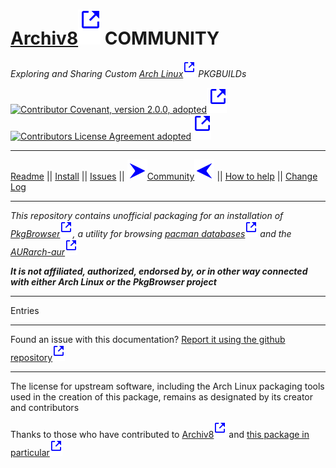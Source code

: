 # [Archiv8][a8]![External Link][ext-link_h1] COMMUNITY

_Exploring and Sharing Custom [Arch Linux][arch]![External Link][ext-link] PKGBUILDs_

[![Contributor Covenant, version 2.0.0, adopted][covenant-badge]][a8-contrib-covenant]![External Link][ext-link_h2] [![Contributors License Agreement adopted][cla-badge]][a8-cla]![External Link][ext-link_h2]

---

[Readme](README.md) || [Install](INSTALL.md) || [Issues](ISSUES.md) || ![Page Indicator][nav-r-em][Community](COMMUNITY.md)![Page Indicator][nav-l-em] || [How to help](HOW-TO-HELP.md) || [Change Log](CHANGELOG.md)

---

_This repository contains unofficial packaging for an installation of [PkgBrowser][ups-pkg]![External Link][ext-link], a utility for browsing [pacman databases][arch-pkgs]![External Link][ext-link] and the [AUR][arch-aur][arch-aur]![External Link][ext-link]_

_**It is not affiliated, authorized, endorsed by, or in other way connected with either Arch Linux or the PkgBrowser project**_

---

Entries

---

Found an issue with this documentation?  [Report it using the github repository][a8-issue-doc]![External Link][ext-link]

---

The license for upstream software, including the Arch Linux packaging tools used in the creation of this package, remains as designated by its creator and contributors

Thanks to those who have contributed to [Archiv8][a8-contrib-people]![External Link][ext-link] and [this package in particular][a8-contrib-pkg-people]![External Link][ext-link]

[cc-badge]: https://img.shields.io/badge/License-CC%20by%20SA%204.0.0-informational.svg
[cc-large-badge]: https://mirrors.creativecommons.org/presskit/buttons/88x31/svg/by-sa.svg
[cla-badge]: https://img.shields.io/badge/Adopted-Contributor%20%20License%20Agreement-brightgreengreen
[changelog-badge]: https://img.shields.io/badge/Keep%20a%20Changelog-1.1.0-informational
[commits-badge]: https://img.shields.io/badge/Conventional%20Commits-1.0.0-yellow.svg
[covenant-badge]: https://img.shields.io/badge/Contributor%20Covenant-2.0.0-informational.svg
[mit-badge]: https://img.shields.io/badge/License-MIT-informational.svg
[semver-badge]: https://img.shields.io/badge/Semantic%20Versioning-2.0.0-informational.svg

[a8-logo]: image_A8-logo.svg

[ext-link]: image_ext-link.svg
[ext-link_h1]: image_ext-link_h1.svg
[ext-link_h2]: image_ext-link_h2.svg
[ext-link_h2]: image_ext-link_lrg.svg

[nav-r-em]: image_arrow-right_emphasis.svg
[nav-l-em]: image_arrow-left_emphasis.svg
[nav-r]: image_arrow-right.svg
[nav-l]: image_arrow-left.svg

[cc-by-sa]: https://creativecommons.org/licenses/by-sa/4.0/
[cc-compat]: http://creativecommons.org/compatiblelicenses
[cc-dev-consider]: https://wiki.creativecommons.org/wiki/Considerations_for_licensors_and_licensees#Considerations_for_licensors
[cc-policies]: http://creativecommons.org/policies
[cc-pub-consider]: https://wiki.creativecommons.org/wiki/Considerations_for_licensors_and_licensees#Considerations_for_licensees
[cc-pub-domain]: https://creativecommons.org/publicdomain/zero/1.0/legalcode
[cc-terms]: http://creativecommons.org/licenses/by-sa/4.0/
[cc]: http://creativecommons.org/

[change]: https://keepachangelog.com
[commits]: https://conventionalcommits.org
[contrib-covenant]: https://osdn.net/projects/pkgbrowser/
[mit]: https://opensource.org/licenses/MIT
[semver]: https://semver.org

[arch]: https://www.archlinux.org/
[arch-aur]: https://aur.archlinux.org/
[arch-pkgs]: https://archlinux.org/packages/
[arch-wiki]: https://wiki.archlinux.org
[arch-wiki-local-repo]: https://wiki.archlinux.org/title/Pacman/Tips_and_tricks#Custom_local_repository
[arch-wiki-makepkg]: https://wiki.archlinux.org

[a8]: https://archiv8.github.io/
[a8-cc-by-sa]: https://archiv8.github.io/licences/creative-commons
[a8-cla]: https://archiv8.github.io/licenses/contributor-license-agreement
[a8-changelog]: https://archiv8.github.io/contributing/style-guides/conventional-changelog
[a8-commits]: https://archiv8.github.io/contributing/style-guides/conventional-commits
[a8-conduct]: https://archiv8.github.io/community/code-of-conduct
[a8-contrib-covenant]: https://archiv8.github.io/contributing/contributor-covenant
[a8-contrib-people]: https://archiv8.github.io/people
[a8-contrib-pkg-people]: https://github.com/Archiv8/pkgbrowser/people
[a8-docs]: https://archiv8.github.io/docs
[a8-docs-build]: https://archiv8.github.io/docs/build
[a8-docs-install]: https://archiv8.github.io/docs/install
[a8-docs-install]: https://archiv8.github.io/docs/update
[a8-mit]: https://archiv8.github.io/licences/mit
[a8-pkg-src]: https://github.com/Archiv8/pkgbrowser/releases/latest

[a8-projects]: https://github.com/Archiv8

[a8-issue]: https://github.com/Archiv8/pkgbrowser/issues/new/choose
[a8-issue-app]: https://github.com/Archiv8/pkgbrowser/issues/new?assignees=rossclarkartist&labels=element%3A+app+%3Acomputer%3A%2Cstatus%3A+new+%3Aphone%3A%2Cpriority%3A+LOW+%3Aok_hand%3A%2Cwait%3A+triage+%3Ahospital%3A&template=FORM_APP.yml&title=%5BAPPLICATION%5D%3A+Add+brief+description+here
[a8-issue-com]: https://github.com/Archiv8/pkgbrowser/issues/new?assignees=rossclarkartist&labels=element%3A+community+%3Afamily%3A%2Cstatus%3A+new+%3Aphone%3A%2Cpriority%3A+CRITICAL+%3Aclock1%3A%2Cwait%3A+triage+%3Ahospital%3A&template=FORM_COMMUNITY.yml&title=%5BCOMMUNITY%5D%3A+Add+brief+description+here
[a8-issue-doc]: https://github.com/Archiv8/pkgbrowser/issues/new?assignees=rossclarkartist&labels=element%3A+doc+%3Aledger%3A%2Cstatus%3A+new+%3Aphone%3A%2Cpriority%3A+NORMAL+%3Acalendar%3A%2Cwait%3A+triage+%3Ahospital%3A&template=FORM_DOC.yml&title=%5BDOCUMENTATION%5D%3A+Add+brief+description+here&page-name=pkgbrowser\COMMUNITY.md
[a8-issue-form]: https://github.com/Archiv8/pkgbrowser/issues/new?assignees=rossclarkartist&labels=element%3A+form+%3Ascroll%3A%2Cstatus%3A+new+%3Aphone%3A%2Cpriority%3A+NORMAL+%3Acalendar%3A%2Cwait%3A+triage+%3Ahospital%3A&template=FORM_FORM.yml&title=%5BFORM%5D%3A+Add+brief+description+here
[a8-issue-other]: https://github.com/Archiv8/pkgbrowser/issues/new?assignees=rossclarkartist&labels=element%3A+other+%3Aquestion%3A%2Cstatus%3A+new+%3Aphone%3A%2Cpriority%3A+NORMAL+%3Acalendar%3A%2Cwait%3A+triage+%3Ahospital%3A&template=FORM_OTHER.yml&title=%5BOTHER%5D%3A+Add+brief+description+here
[a8-issue-pkg]: https://github.com/Archiv8/pkgbrowser/issues/new?assignees=rossclarkartist&labels=element%3A+other+%3Aquestion%3A%2Cstatus%3A+new+%3Aphone%3A%2Cpriority%3A+NORMAL+%3Acalendar%3A%2Cwait%3A+triage+%3Ahospital%3A&template=FORM_OTHER.yml&title=%5BOTHER%5D%3A+Add+brief+description+here
[a8-issue-out]: https://github.com/Archiv8/pkgbrowser/issues/new?assignees=rossclarkartist&labels=element%3A+package+%3Agift%3A%2Cstatus%3A+new+%3Aphone%3A%2Cpriority%3A+CRITICAL+%3Aclock1%3A%2Cwait%3A+triage+%3Ahospital%3A&template=FORM_PACKAGE_OUTDATED.yml&title=%5BOUTDATED+PACKAGE%5D%3A+Add+brief+description+here
[a8-issue-req]: https://github.com/Archiv8/pkgbrowser/issues/new?assignees=rossclarkartist&labels=element%3A+package+%3Agift%3A%2Cstatus%3A+new+%3Aphone%3A%2Cpriority%3A+CRITICAL+%3Aclock1%3A%2Cwait%3A+triage+%3Ahospital%3A&template=FORM_PACKAGE_REQUEST.yml&title=%5BPACKAGE+REQUEST%5D%3A+Add+brief+description+here
[a8-issue-ups]: https://github.com/Archiv8/pkgbrowser/issues/new?assignees=rossclarkartist&labels=element%3A+src+%3Aspeedboat%3A%2Cstatus%3A+new+%3Aphone%3A%2Cpriority%3A+NORMAL+%3Acalendar%3A%2Cwait%3A+triage+%3Ahospital%3A&template=FORM_UPSTREAM.yml&title=%5BUPSTREAM%5D%3A+Add+brief+description+here
[a8-issue-sec]: https://github.com/Archiv8/pkgbrowser/security/policy

[ups-pkg]: https://osdn.net/projects/pkgbrowser/

[archwiki-aur]: https://wiki.archlinux.org/title/Arch_User_Repository
[archwiki-aur-helpers]: https://wiki.archlinux.org/title/AUR_helpers
[archwiki-aur-tug]: https://wiki.archlinux.org/title/AUR_Trusted_User_Guidelines
[archwiki-buildchroot]: https://wiki.archlinux.org/title/DeveloperWiki:Building_in_a_clean_chroot
[archwiki-chroot]: https://wiki.archlinux.org/title/Chroot
[archwiki-local-repo]: https://wiki.archlinux.org/title/Pacman/Tips_and_tricks#Custom_local_repository
[archwiki-makepkg]: https://wiki.archlinux.org/title/Makepkg
[archwiki-pkg-guidelines]: https://wiki.archlinux.org/title/Arch_package_guidelines
[archwiki-proot]: https://wiki.archlinux.org/title/PRoot

[aur]: https://aur.archlinux.org/

[aurutils-github]: https://github.com/AladW/aurutils
[aurutils-pkg-aur]: https://aur.archlinux.org/packages/aurutils
[aurutils-pkg-a8]: https://github.com/Archiv8/pkgbrowser

[fakechroot-pkg]: https://archlinux.org/packages/extra/x86_64/fakechroot/
[fakechroot-github]: https://github.com/dex4er/fakechroot
[fakechroot-wiki]: https://github.com/dex4er/fakechroot/wiki

[aurutils-pkg-aur]: https://aur.archlinux.org/packages/aurutils
[aurutils-pkg-a8]: https://github.com/Archiv8/pkgbrowser
[aurutils-pkg-github]: https://github.com/AladW/aurutils
[proot-pkg-aur]: https://aur.archlinux.org/packages/proot/
[proot-pkg-a8]: https://github.com/Archiv8/proot/
[proot-github]: https://github.com/proot-me/proot
[proot-help]: https://proot-me.github.io/
